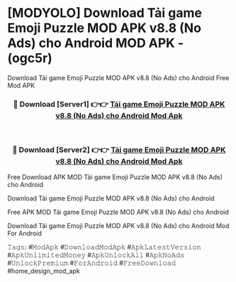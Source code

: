 # [MODYOLO] Download Tải game Emoji Puzzle MOD APK v8.8 (No Ads) cho Android MOD APK - (ogc5r)
Download Tải game Emoji Puzzle MOD APK v8.8 (No Ads) cho Android Free Mod APK

<div align="center">
<h3>🔴 Download [Server1] 👉👉 <a href="https://apk-comot.site?title=Tải_game_Emoji_Puzzle_MOD_APK_v8.8_(No_Ads)_cho_Android">Tải game Emoji Puzzle MOD APK v8.8 (No Ads) cho Android Mod Apk</a></h3><br>

<h3>🔴 Download [Server2] 👉👉 <a href="https://apk-comot.site?title=Tải_game_Emoji_Puzzle_MOD_APK_v8.8_(No_Ads)_cho_Android">Tải game Emoji Puzzle MOD APK v8.8 (No Ads) cho Android Mod Apk</a></h3>
</div>


Free Download APK MOD Tải game Emoji Puzzle MOD APK v8.8 (No Ads) cho Android

Download Tải game Emoji Puzzle MOD APK v8.8 (No Ads) cho Android 

Free APK MOD Tải game Emoji Puzzle MOD APK v8.8 (No Ads) cho Android 

Download Tải game Emoji Puzzle MOD APK v8.8 (No Ads) cho Android Mod For Android

𝚃𝚊𝚐𝚜: #𝙼𝚘𝚍𝙰𝚙𝚔 #𝙳𝚘𝚠𝚗𝚕𝚘𝚊𝚍𝙼𝚘𝚍𝙰𝚙𝚔 #𝙰𝚙𝚔𝙻𝚊𝚝𝚎𝚜𝚝𝚅𝚎𝚛𝚜𝚒𝚘𝚗 #𝙰𝚙𝚔𝚄𝚗𝚕𝚒𝚖𝚒𝚝𝚎𝚍𝙼𝚘𝚗𝚎𝚢 #𝙰𝚙𝚔𝚄𝚗𝚕𝚘𝚌𝚔𝙰𝚕𝚕 #𝙰𝚙𝚔𝙽𝚘𝙰𝚍𝚜 #𝚄𝚗𝚕𝚘𝚌𝚔𝙿𝚛𝚎𝚖𝚒𝚞𝚖 #𝙵𝚘𝚛𝙰𝚗𝚍𝚛𝚘𝚒𝚍 #𝙵𝚛𝚎𝚎𝙳𝚘𝚠𝚗𝚕𝚘𝚊𝚍 #home_design_mod_apk